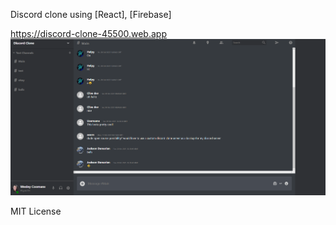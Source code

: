 Discord clone using [React], [Firebase]

https://discord-clone-45500.web.app
![Screenshot](DiscordClone.png)

MIT License
